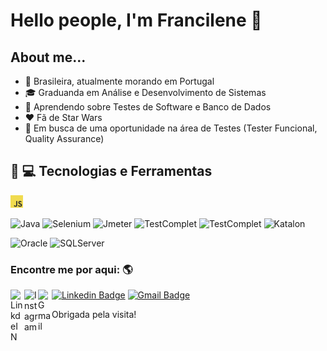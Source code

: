 # Hello people, I'm  Francilene :wave:

## About me...

* :round_pushpin: Brasileira, atualmente morando em Portugal
* :mortar_board: Graduanda em Análise e Desenvolvimento de Sistemas
* :seedling: Aprendendo sobre Testes de Software e Banco de Dados
* :hearts: Fã de Star Wars
* :mag_right: Em busca de uma oportunidade na área de Testes (Tester Funcional, Quality Assurance)



## :rocket: :computer: Tecnologias e Ferramentas

<code><img height="20" src="https://raw.githubusercontent.com/github/explore/80688e429a7d4ef2fca1e82350fe8e3517d3494d/topics/javascript/javascript.png"></code>


![Java](https://img.shields.io/badge/-Java-007396?style=for-the-badge&logo=java)
![Selenium](https://img.shields.io/badge/-Selenium-gray?style=for-the-badge&logo=selenium)
![Jmeter](https://img.shields.io/badge/-Jmeter-black?style=for-the-badge&logo=apache-jmeter)
![TestComplet](https://img.shields.io/badge/-TestComplet-blue?style=for-the-badge&logo=testComplet)
![TestComplet](https://img.shields.io/badge/-TestLink-yellow?style=for-the-badge&logo=testLink)
![Katalon](https://img.shields.io/badge/-Katalon-green?style=for-the-badge&logo=Katalon)

![Oracle](https://img.shields.io/badge/-Oracle-F80000?style=for-the-badge&logo=oracle)
![SQLServer](https://img.shields.io/badge/-SQLServer-CC2927?style=for-the-badge&logo=microsoftsqlserver)









### Encontre me por aqui: :earth_americas:

<a target="_blank" href="https://www.linkedin.com/in/francilene-silva/">
  <img align="left" alt="LinkdeIN" width="22px" src="https://cdn.jsdelivr.net/npm/simple-icons@v3/icons/linkedin.svg" />
</a>
<a target="_blank" href="https://www.instagram.com/fraanpss/">
  <img align="left" alt="Instagram" width="22px" src="https://cdn.jsdelivr.net/npm/simple-icons@v3/icons/instagram.svg" />
</a>
<a target="_blank" href="mailto:francilenesilva.fps10@gmail.com">
  <img align="left" alt="Gmail" width="22px" src="https://cdn.jsdelivr.net/npm/simple-icons@v3/icons/gmail.svg" />
</a>






[![Linkedin Badge](https://img.shields.io/badge/-FrancileneSilva-blue?style=square&logo=Linkedin&logoColor=White&link=https://www.linkedin.com/in/francilene-silva/)](https://www.linkedin.com/in/francilene-silva/)
[![Gmail Badge](https://img.shields.io/badge/francilenesilva.fps10@gmail.com-c14438?style=flat-square&logo=Gmail&logoColor=white&link=mailto:francilenesilva.fps10@gmail.com)](mailto:francilenesilva.fps10@gmail.com)



Obrigada pela visita!
</samp>

